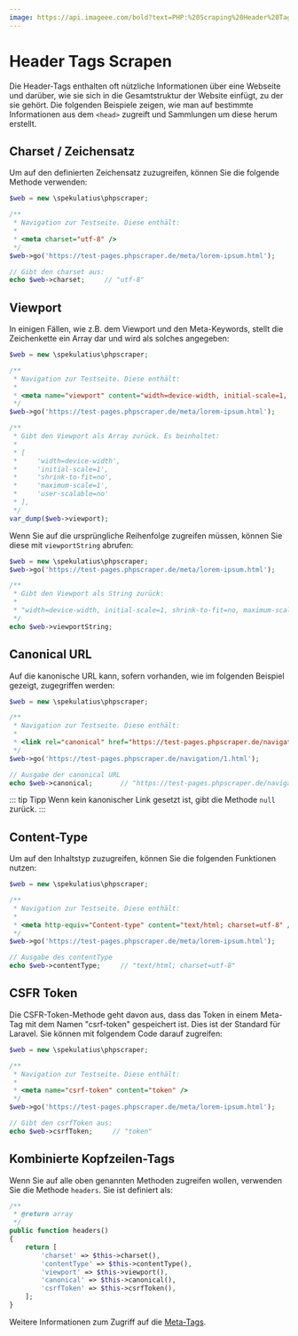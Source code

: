 ```yaml
---
image: https://api.imageee.com/bold?text=PHP:%20Scraping%20Header%20Tags&bg_image=https://images.unsplash.com/photo-1542762933-ab3502717ce7
---
```


# Header Tags Scrapen

Die Header-Tags enthalten oft nützliche Informationen über eine Webseite und darüber, wie sie sich in die Gesamtstruktur der Website einfügt, zu der sie gehört. Die folgenden Beispiele zeigen, wie man auf bestimmte Informationen aus dem `<head>` zugreift und Sammlungen um diese herum erstellt.


## Charset / Zeichensatz

Um auf den definierten Zeichensatz zuzugreifen, können Sie die folgende Methode verwenden:

```php
$web = new \spekulatius\phpscraper;

/**
 * Navigation zur Testseite. Diese enthält:
 *
 * <meta charset="utf-8" />
 */
$web->go('https://test-pages.phpscraper.de/meta/lorem-ipsum.html');

// Gibt den charset aus:
echo $web->charset;     // "utf-8"
```


## Viewport

In einigen Fällen, wie z.B. dem Viewport und den Meta-Keywords, stellt die Zeichenkette ein Array dar und wird als solches angegeben:

```php
$web = new \spekulatius\phpscraper;

/**
 * Navigation zur Testseite. Diese enthält:
 *
 * <meta name="viewport" content="width=device-width, initial-scale=1, shrink-to-fit=no, maximum-scale=1, user-scalable=no" />
 */
$web->go('https://test-pages.phpscraper.de/meta/lorem-ipsum.html');

/**
 * Gibt den Viewport als Array zurück. Es beinhaltet:
 *
 * [
 *     'width=device-width',
 *     'initial-scale=1',
 *     'shrink-to-fit=no',
 *     'maximum-scale=1',
 *     'user-scalable=no'
 * ],
 */
var_dump($web->viewport);
```

Wenn Sie auf die ursprüngliche Reihenfolge zugreifen müssen, können Sie diese mit `viewportString` abrufen:

```php
$web = new \spekulatius\phpscraper;
$web->go('https://test-pages.phpscraper.de/meta/lorem-ipsum.html');

/**
 * Gibt den Viewport als String zurück:
 *
 * "width=device-width, initial-scale=1, shrink-to-fit=no, maximum-scale=1, user-scalable=no"
 */
echo $web->viewportString;
```


## Canonical URL

Auf die kanonische URL kann, sofern vorhanden, wie im folgenden Beispiel gezeigt, zugegriffen werden:

```php
$web = new \spekulatius\phpscraper;

/**
 * Navigation zur Testseite. Diese enthält:
 *
 * <link rel="canonical" href="https://test-pages.phpscraper.de/navigation/2.html" />
 */
$web->go('https://test-pages.phpscraper.de/navigation/1.html');

// Ausgabe der canonical URL
echo $web->canonical;       // "https://test-pages.phpscraper.de/navigation/2.html"
```

::: tip Tipp
Wenn kein kanonischer Link gesetzt ist, gibt die Methode `null` zurück.
:::


## Content-Type

Um auf den Inhaltstyp zuzugreifen, können Sie die folgenden Funktionen nutzen:

```php
$web = new \spekulatius\phpscraper;

/**
 * Navigation zur Testseite. Diese enthält:
 *
 * <meta http-equiv="Content-type" content="text/html; charset=utf-8" />
 */
$web->go('https://test-pages.phpscraper.de/meta/lorem-ipsum.html');

// Ausgabe des contentType
echo $web->contentType;     // "text/html; charset=utf-8"
```


## CSFR Token

Die CSFR-Token-Methode geht davon aus, dass das Token in einem Meta-Tag mit dem Namen "csrf-token" gespeichert ist. Dies ist der Standard für Laravel. Sie können mit folgendem Code darauf zugreifen:

```php
$web = new \spekulatius\phpscraper;

/**
 * Navigation zur Testseite. Diese enthält:
 *
 * <meta name="csrf-token" content="token" />
 */
$web->go('https://test-pages.phpscraper.de/meta/lorem-ipsum.html');

// Gibt den csrfToken aus:
echo $web->csrfToken;     // "token"
```


## Kombinierte Kopfzeilen-Tags

Wenn Sie auf alle oben genannten Methoden zugreifen wollen, verwenden Sie die Methode `headers`. Sie ist definiert als:

```php
/**
 * @return array
 */
public function headers()
{
    return [
        'charset' => $this->charset(),
        'contentType' => $this->contentType(),
        'viewport' => $this->viewport(),
        'canonical' => $this->canonical(),
        'csrfToken' => $this->csrfToken(),
    ];
}
```

Weitere Informationen zum Zugriff auf die [Meta-Tags](/de/examples/scrape-meta-tags.html).
